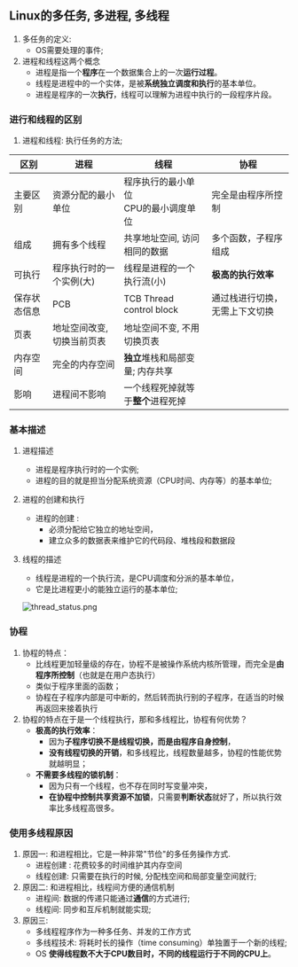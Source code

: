 ##  Linux的多任务, 多进程, 多线程

1. 多任务的定义:
   + OS需要处理的事件;
2. 进程和线程这两个概念
   + 进程是指一个**程序**在一个数据集合上的一次**运行过程**。
   + 线程是进程中的一个实体，是被**系统独立调度和执行**的基本单位。
   + 进程是程序的一次**执行**，线程可以理解为进程中执行的一段程序片段。

### 进行和线程的区别

1. 进程和线程: 执行任务的方法;

| 区别         | 进程                       | 线程                                      | 协程                           |
| ------------ | -------------------------- | ----------------------------------------- | ------------------------------ |
| 主要区别     | 资源分配的最小单位         | 程序执行的最小单位<br />CPU的最小调度单位 | 完全是由程序所控制             |
| 组成         | 拥有多个线程               | 共享地址空间, 访问相同的数据              | 多个函数，子程序组成           |
| 可执行       | 程序执行时的一个实例(大)   | 线程是进程的一个执行流(小)                | **极高的执行效率**             |
| 保存状态信息 | PCB                        | TCB Thread control block                  | 通过栈进行切换，无需上下文切换 |
| 页表         | 地址空间改变, 切换当前页表 | 地址空间不变, 不用切换页表                |                                |
| 内存空间     | 完全的内存空间             | **独立**堆栈和局部变量; 内存共享          |                                |
| 影响         | 进程间不影响               | 一个线程死掉就等于**整个**进程死掉        |                                |

### 基本描述

1. 进程描述	
   + 进程是程序执行时的一个实例;
   + 进程的目的就是担当分配系统资源（CPU时间、内存等）的基本单位;
2. 进程的创建和执行
   + 进程的创建 :
     + 必须分配给它独立的地址空间，
     + 建立众多的数据表来维护它的代码段、堆栈段和数据段
3. 线程的描述
   + 线程是进程的一个执行流，是CPU调度和分派的基本单位，
   + 它是比进程更小的能独立运行的基本单位;
   
   ![thread_status.png](https://github.com/quronghui/Embedded-written-reference/blob/master/8.1Dji大疆/photo/thread_status.png)

### 协程

1. 协程的特点：
   + 比线程更加轻量级的存在，协程不是被操作系统内核所管理，而完全是**由程序所控制**（也就是在用户态执行）
   + 类似于程序里面的函数；
   + 协程在子程序内部是可中断的，然后转而执行别的子程序，在适当的时候再返回来接着执行
2. 协程的特点在于是一个线程执行，那和多线程比，协程有何优势？
   + **极高的执行效率**：
     + 因为**子程序切换不是线程切换，而是由程序自身控制**，
     + **没有线程切换的开销**，和多线程比，线程数量越多，协程的性能优势就越明显；
   + **不需要多线程的锁机制**：
     + 因为只有一个线程，也不存在同时写变量冲突，
     + **在协程中控制共享资源不加锁**，只需要**判断状态**就好了，所以执行效率比多线程高很多。

###  使用多线程原因

1. 原因一: 和进程相比，它是一种非常"节俭"的多任务操作方式.
   + 进程创建 :  花费较多的时间维护其内存空间
   + 线程创建:  只需要在执行的时候, 分配栈空间和局部变量空间就行;
2. 原因二: 和进程相比，线程间方便的通信机制
   + 进程间: 数据的传递只能通过**通信**的方式进行;
   + 线程间: 同步和互斥机制就能实现;
3. 原因三: 
   + 多线程程序作为一种多任务、并发的工作方式
   + 多线程技术: 将耗时长的操作（time consuming）单独置于一个新的线程;
   + OS **使得线程数不大于CPU数目时，不同的线程运行于不同的CPU上**。